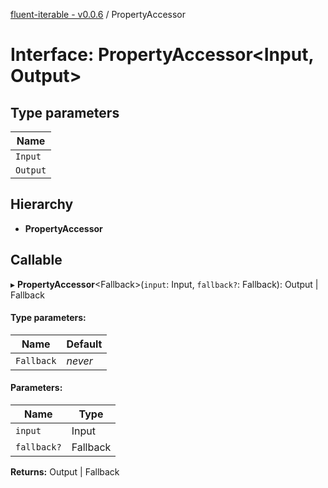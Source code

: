 [fluent-iterable - v0.0.6](../README.md) / PropertyAccessor

# Interface: PropertyAccessor<Input, Output\>

## Type parameters

Name |
------ |
`Input` |
`Output` |

## Hierarchy

* **PropertyAccessor**

## Callable

▸ **PropertyAccessor**<Fallback\>(`input`: Input, `fallback?`: Fallback): Output \| Fallback

#### Type parameters:

Name | Default |
------ | ------ |
`Fallback` | *never* |

#### Parameters:

Name | Type |
------ | ------ |
`input` | Input |
`fallback?` | Fallback |

**Returns:** Output \| Fallback
